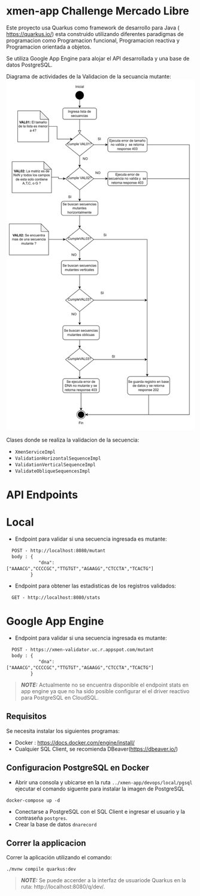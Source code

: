 # xmen-app Challenge Mercado Libre

Este proyecto usa Quarkus como framework de desarrollo para Java ( https://quarkus.io/)
esta construido utilizando diferentes paradigmas de programacion como Programacion funcional,
Programacion reactiva y Programacion orientada a objetos.

Se utiliza Google App Engine para alojar el API desarrollada y una base de datos PostgreSQL.

Diagrama de actividades de la Validacion de la secuancia mutante:
![img.png](img.png)

Clases donde se realiza la validacion de la secuencia: 

- `XmenServiceImpl`
- `ValidationHorizontalSequenceImpl`
- `ValidationVerticalSequenceImpl`
- `ValidateObliqueSequencesImpl`



# API Endpoints
# Local
- Endpoint para validar si una secuencia ingresada es mutante:
```shell script
  POST - http://localhost:8080/mutant
  body : {
            "dna": ["AAAACG","CCCCGC","TTGTGT","AGAAGG","CTCCTA","TCACTG"]
         }
```

- Endpoint para obtener las estadisticas de los registros validados:
```shell script
  GET - http://localhost:8080/stats
```
# Google App Engine

- Endpoint para validar si una secuencia ingresada es mutante:
```shell script
  POST - https://xmen-validator.uc.r.appspot.com/mutant
  body : {
            "dna": ["AAAACG","CCCCGC","TTGTGT","AGAAGG","CTCCTA","TCACTG"]
         }
  ```

> **_NOTE:_**  Actualmente no se encuentra disponible el endpoint stats en app engine ya que no ha sido posible configurar
> el el driver reactivo para PostgreSQL en CloudSQL.

## Requisitos

Se necesita instalar los siguientes programas:
- Docker : https://docs.docker.com/engine/install/
- Cualquier SQL Client, se recomienda DBeaver(https://dbeaver.io/)

## Configuracion PostgreSQL en Docker

- Abrir una consola y ubicarse en la ruta `../xmen-app/devops/local/pgsql` ejecutar el comando siguente para instalar la imagen de PostgreSQL
```shell script
docker-compose up -d
```
- Conectarse a PostgreSQL con el SQL Client e ingresar el usuario y la contraseña `postgres`.
- Crear la base de datos `dnarecord`

## Correr la applicacion 

Correr la aplicación utilizando el comando:
```shell script
./mvnw compile quarkus:dev
```

> **_NOTE:_**  Se puede accerder a la interfaz de usuariode Quarkus en la ruta: http://localhost:8080/q/dev/.


